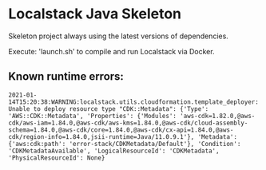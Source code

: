 # Localstack Java Skeleton
Skeleton project always using the latest versions of dependencies. 

Execute: 'launch.sh' to compile and run Localstack via Docker. 

## Known runtime errors: 
```shell
2021-01-14T15:20:38:WARNING:localstack.utils.cloudformation.template_deployer: Unable to deploy resource type "CDK::Metadata": {'Type': 'AWS::CDK::Metadata', 'Properties': {'Modules': 'aws-cdk=1.82.0,@aws-cdk/aws-iam=1.84.0,@aws-cdk/aws-kms=1.84.0,@aws-cdk/cloud-assembly-schema=1.84.0,@aws-cdk/core=1.84.0,@aws-cdk/cx-api=1.84.0,@aws-cdk/region-info=1.84.0,jsii-runtime=Java/11.0.9.1'}, 'Metadata': {'aws:cdk:path': 'error-stack/CDKMetadata/Default'}, 'Condition': 'CDKMetadataAvailable', 'LogicalResourceId': 'CDKMetadata', 'PhysicalResourceId': None}
```